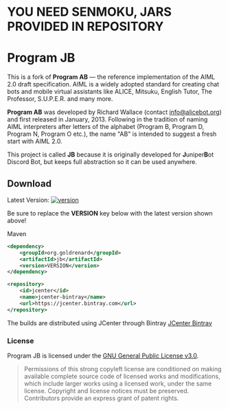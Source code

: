 [version]: https://api.bintray.com/packages/goldrenard/maven/Program-JB/images/download.svg
[download]: https://bintray.com/goldrenard/maven/Program-JB/_latestVersion
# YOU NEED SENMOKU, JARS PROVIDED IN REPOSITORY
# Program JB
This is a fork of **Program AB** — the reference implementation of the AIML 2.0 draft specification. AIML is a widely adopted standard for creating chat bots and mobile virtual assistants like ALICE, Mitsuku, English Tutor, The Professor, S.U.P.E.R. and many more. 

**Program AB** was developed by Richard Wallace (contact info@alicebot.org) and first released in January, 2013. Following in the tradition of naming AIML interpreters after letters of the alphabet (Program B, Program D, Program N, Program O etc.), the name "AB" is intended to suggest a fresh start with AIML 2.0. 

This project is called **JB** because it is originally developed for **J**uniper**B**ot Discord Bot, but keeps full abstraction so it can be used anywhere.

## Download
Latest Version:
[ ![version][] ][download]

Be sure to replace the **VERSION** key below with the latest version shown above!

Maven
```xml
<dependency>
    <groupId>org.goldrenard</groupId>
    <artifactId>jb</artifactId>
    <version>VERSION</version>
</dependency>

<repository>
    <id>jcenter</id>
    <name>jcenter-bintray</name>
    <url>https://jcenter.bintray.com</url>
</repository>
```

The builds are distributed using JCenter through Bintray [JCenter Bintray](https://bintray.com/goldrenard/maven/Program-JB/)

### License
Program JB is licensed under the [GNU General Public License v3.0](LICENSE).
> Permissions of this strong copyleft license are conditioned on making available complete source code of licensed works and modifications, which include larger works using a licensed work, under the same license. Copyright and license notices must be preserved. Contributors provide an express grant of patent rights.
